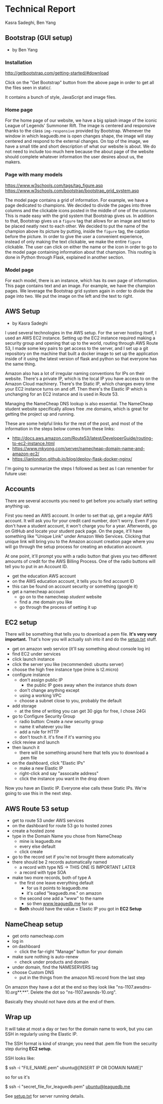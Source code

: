 # Technical Report
Kasra Sadeghi, Ben Yang

##  Bootstrap (GUI setup)
 - by Ben Yang

### Installation

http://getbootstrap.com/getting-started/#download

Click on the "Get Bootstrap" button from the above page in order to get all the
files seen in static/.

It contains a bunch of style, JavaScript and image files.

### Home page

For the home page of our website, we have a big splash image of the iconic
League of Legends' Summoner Rift. The image is centered and responsive thanks to
the class `img-responsive` provided by Bootstrap. Whenever the window in which
leaguedb.me is open changes shape, the image will stay centered and respond to
the external changes. On top of the image, we have a small title and short
description of what our website is about. We do not need to include too much
here because the about page of the website should complete whatever information
the user desires about us, the makers.

### Page with many models

https://www.w3schools.com/tags/tag_figure.asp
https://www.w3schools.com/bootstrap/bootstrap_grid_system.asp

The model page contains a grid of information. For example, we have a page
dedicated to champions. We decided to divide the pages into three columns and
the clickable icons posted in the middle of one of the columns. This is made
easy with the grid system that Bootstrap gives us. In addition to that,
Bootstrap gives us a `figure` tag that allows for an image and text to be placed
neatly next to each other. We decided to put the name of the champion above its
picture by putting, inside the `figure` tag, the caption before the picture. In
order to give the user a convenient experience, instead of only making the text
clickable, we make the entire `figure` clickable. The user can click on either
the name or the icon in order to go to the model page containing information
about that champion. This routing is done in Python through Flask, explained in
another section.

### Model page

For each model, there is an instance, which has its own page of information.
This page contains text and an image. For example, we have the champion pages.
We leverage the Bootstrap grid system again in order to divide the page into
two. We put the image on the left and the text to right.

## AWS Setup
 - by Kasra Sadeghi

I used several technologies in the AWS setup. For the server hosting itself, I used an AWS EC2 instance.
Setting up the EC2 instance required making a security group and opening that up to the world, 
routing through AWS Route 53, I made some key pairs to get access to the server, and I set up a git repository on the machine that 
built a docker image to set up the application inside of it using the latest version of flask and python so that everyone has 
the same thing. 

Amazon also has a lot of irregular naming conventions for IPs on their website. There's a private IP, which is the local 
IP you have access to on the Amazon Cloud machinery. There's the Static IP, which changes every time your EC2 instance turns 
on and off. Then there's the Elastic IP which is unchanging for an EC2 instance and is used in Route 53.

Managing the NameCheap DNS lookup is also essential. The NameCheap student website specifically allows free .me domains, 
which is great for getting the project up and running.

These are some helpful links for the rest of the post, and most of the information in the steps below comes from these links:
 - http://docs.aws.amazon.com/Route53/latest/DeveloperGuide/routing-to-ec2-instance.html
 - https://www.mkyong.com/server/namecheap-domain-name-and-amazon-ec2/
 - https://ianlondon.github.io/blog/deploy-flask-docker-nginx/


I'm going to summarize the steps I followed as best as I can remember
for future use:

## Accounts

There are several accounts you need to get before you actually start setting anything up.

First you need an AWS account. In order to set that up, get a regular AWS account. It will ask you for your 
credit card number, don't worry. Even if you don't have a student account, it won't charge you for a year. Afterwords,
go on GitHub and locate your student pack page. On the page, it'll have something like "Unique Link" under Amazon Web 
Services. Clicking that unique link will bring you to the Amazon account creation page where you will go through the setup process for 
creating an education account. 

At one point, it'll prompt you with a radio button that gives you two different amounts of credit
for the AWS Billing Process. One of the radio buttons will tell you to put in an Account ID.

   - get the education AWS account
   - on the AWS education account, it tells you to find account ID
   - this can be found on account security or something (google it)
 - get a namecheap account
   - go on to the namecheap *student* website
   - find a .me domain you like
   - go through the process of setting it up
   
   
## EC2 setup

There will be something that tells you to download a pem file. **It's
very very important.** That's how you will actually ssh into it and do
the [setup.txt](https://github.com/kasrasadeghi/idb/blob/master/docs/server/setup.txt) stuff.

 - get on amazon web service (it'll say something about console log in)
 - find EC2 under services
 - click launch instance
 - click the server you like (recommended: ubuntu server)
 - choose the high free instance type (mine is t2.micro)
 - configure instance
   - don't assign public IP
     - the public IP goes away when the instance shuts down
   - don't change anything except 
   - using a working VPC
   - choose a subnet close to you, probably the default
 - add storage
   - at the time of writing you can get 30 gigs for free, I chose 24Gi
 - go to Configure Security Group
   - radio button: Create a *new* security group
   - name it whatever you like
   - add a rule for HTTP
   - don't touch it. it's fine if it's warning you
 - click review and launch
 - then launch it
   - there will be something around here that tells you to download a
     .pem file
 - on the dashboard, click "Elastic IPs"
   - make a new Elastic IP
   - right-click and say "assocaite address"
   - click the instance you want in the drop down

Now you have an Elastic IP. Everyone else calls these Static
IPs. We're going to use this in the next step.


## AWS Route 53 setup

 - get to route 53 under AWS services
 - on the dashboard for route 53 go to hosted zones
 - create a hosted zone
 - type in the Domain Name you chose from NameCheap
   - mine is leaguedb.me
   - every else default
   - click create
 - go to the record set if you're not brought there automatically
 - there should be 2 records automatically named
   - a record with type NS -> THIS ONE IS IMPORTANT LATER
   - a record with type SOA
 - make two more records, both of type A
   - the first one leave everything default
     - for us it points to leaguedb.me
     - it's called "leaguedb.me." on amazon
   - the second one add a "www" to the name
     - so then www.leaguedb.me for us
   - **Both** should have the value = Elastic IP you got in **EC2 Setup**


## NameCheap setup

 - get onto namecheap.com
 - log in
 - on dashboard
   - click the far-right "Manage" button for your domain
 - make sure nothing is auto-renew
   - check under products and domain
 - under domain, find the NAMESERVERS tag
 - choose Custom DNS
   - put in the things from the amazon NS record from the last step
   
On amazon they have a dot at the end so they look like
"ns-1107.awsdns-10.org**.**". Delete the dot so
"ns-1107.awsnds-10.org".

Basically they should not have dots at the end of them.

## Wrap up

It will take at most a day or two for the domain name to work, but you can
SSH in regularly using the Elastic IP.

The SSH format is kind of strange; you need that .pem file from the security step during **EC2 setup**.

SSH looks like:

$ ssh -i "FILE_NAME.pem" ubuntu@[INSERT IP OR DOMAIN NAME]"

so for us it's 

$ ssh -i "secret_file_for_leaguedb.pem" ubuntu@leaguedb.me

See [setup.txt](https://github.com/kasrasadeghi/idb/blob/master/docs/server/setup.txt) for server running details.